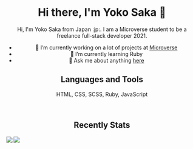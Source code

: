 <h1 align="center"> Hi there, I'm Yoko Saka 👋</h1>

<p align="center">
  Hi, I'm Yoko Saka from Japan :jp:.
  I am a Microverse student to be a freelance full-stack developer 2021.
</p>

<div align="center">
<ul>
  <li>🔭 I’m currently working on a lot of projects at <a href="https://www.microverse.org/">Microverse</a></li>
  <li>🌱 I’m currently learning Ruby</li>
  <li>💬 Ask me about anything <a href="https://github.com/issues">here</a></li>
</ul>
</div>

<h2 align="center">Languages and Tools</h2>
<p align="center">HTML, CSS, SCSS, Ruby, JavaScript</p>
<br>
<h2 align="center">Recently Stats</h2>
<img src="https://github-readme-stats.vercel.app/api?username=yocosaka&count_private=true&show_icons=true&theme=tokyonight" align="left">
<img src="https://github-readme-stats.vercel.app/api/top-langs/?username=yocosaka&compact=true">
